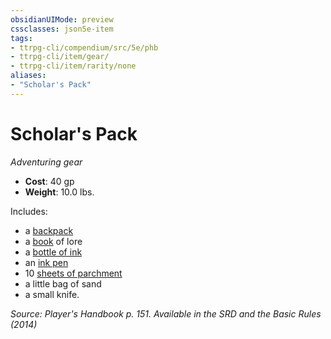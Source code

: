 ```yaml
---
obsidianUIMode: preview
cssclasses: json5e-item
tags:
- ttrpg-cli/compendium/src/5e/phb
- ttrpg-cli/item/gear/
- ttrpg-cli/item/rarity/none
aliases: 
- "Scholar's Pack"
---
```

# Scholar's Pack
*Adventuring gear*  


- **Cost**: 40 gp
- **Weight**: 10.0 lbs.

Includes:

- a [backpack](/CLI/items/backpack.md)  
- a [book](/CLI/items/book.md) of lore  
- a [bottle of ink](/CLI/items/ink-1-ounce-bottle.md)  
- an [ink pen](/CLI/items/ink-pen.md)  
- 10 [sheets of parchment](/CLI/items/parchment-one-sheet.md)  
- a little bag of sand  
- a small knife.  

*Source: Player's Handbook p. 151. Available in the <span title='Systems Reference Document (5.1)'>SRD</span> and the Basic Rules (2014)*